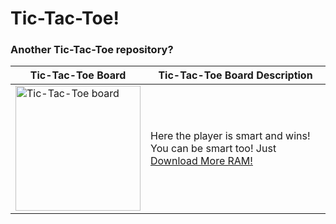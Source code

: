 # Tic-Tac-Toe!
### Another Tic-Tac-Toe repository?
| Tic-Tac-Toe Board | Tic-Tac-Toe Board Description |
| ----------- | ----------- |
|<img src="https://user-images.githubusercontent.com/66779418/133898140-001f1e10-2189-47b8-ab28-9d9babadc368.png" alt="Tic-Tac-Toe board" width="200" height="200"/>|Here the player is smart and wins!<br/>You can be smart too! Just [Download More RAM!](https://downloadmoreram.com/)|
